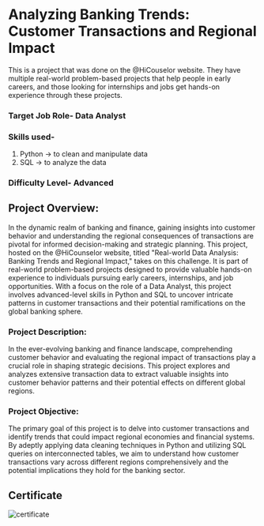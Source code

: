 # Analyzing Banking Trends: Customer Transactions and Regional Impact
This is a project that was done on the @HiCouselor website. They have multiple real-world problem-based projects that help people in early careers, and those looking for internships and jobs get hands-on experience through these projects.
### Target Job Role- Data Analyst
### Skills used- 
1. Python -> to clean and manipulate data
2. SQL -> to analyze the data
### Difficulty Level- Advanced 

## Project Overview:
In the dynamic realm of banking and finance, gaining insights into customer behavior and understanding the regional consequences of transactions are pivotal for informed decision-making and strategic planning. This project, hosted on the @HiCounselor website, titled "Real-world Data Analysis: Banking Trends and Regional Impact," takes on this challenge. It is part of real-world problem-based projects designed to provide valuable hands-on experience to individuals pursuing early careers, internships, and job opportunities. With a focus on the role of a Data Analyst, this project involves advanced-level skills in Python and SQL to uncover intricate patterns in customer transactions and their potential ramifications on the global banking sphere.

### Project Description:
In the ever-evolving banking and finance landscape, comprehending customer behavior and evaluating the regional impact of transactions play a crucial role in shaping strategic decisions. This project explores and analyzes extensive transaction data to extract valuable insights into customer behavior patterns and their potential effects on different global regions.

### Project Objective:
The primary goal of this project is to delve into customer transactions and identify trends that could impact regional economies and financial systems. By adeptly applying data cleaning techniques in Python and utilizing SQL queries on interconnected tables, we aim to understand how customer transactions vary across different regions comprehensively and the potential implications they hold for the banking sector.

## Certificate 
![certificate](https://github.com/AnupriyaRastogi/Analyzing-Banking-Trends/assets/100975423/2553b0a7-0e1c-45f1-85cc-5f287d181f01)

